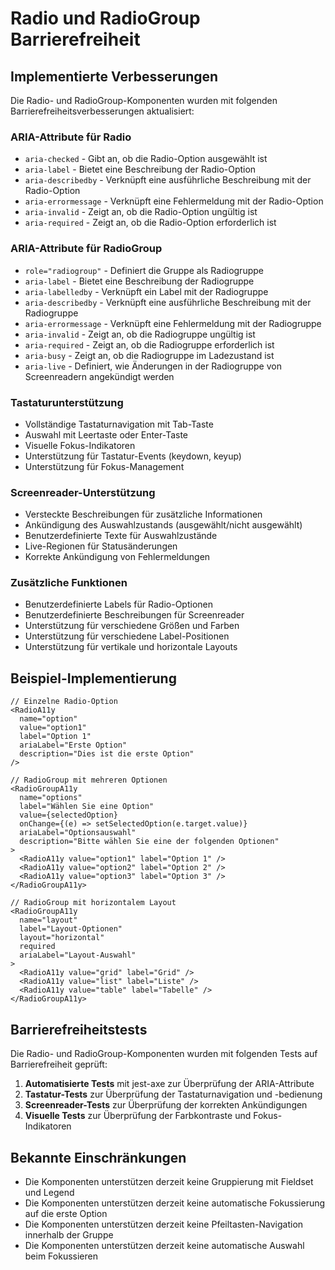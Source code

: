 # Radio und RadioGroup Barrierefreiheit

## Implementierte Verbesserungen

Die Radio- und RadioGroup-Komponenten wurden mit folgenden Barrierefreiheitsverbesserungen aktualisiert:

### ARIA-Attribute für Radio

- `aria-checked` - Gibt an, ob die Radio-Option ausgewählt ist
- `aria-label` - Bietet eine Beschreibung der Radio-Option
- `aria-describedby` - Verknüpft eine ausführliche Beschreibung mit der Radio-Option
- `aria-errormessage` - Verknüpft eine Fehlermeldung mit der Radio-Option
- `aria-invalid` - Zeigt an, ob die Radio-Option ungültig ist
- `aria-required` - Zeigt an, ob die Radio-Option erforderlich ist

### ARIA-Attribute für RadioGroup

- `role="radiogroup"` - Definiert die Gruppe als Radiogruppe
- `aria-label` - Bietet eine Beschreibung der Radiogruppe
- `aria-labelledby` - Verknüpft ein Label mit der Radiogruppe
- `aria-describedby` - Verknüpft eine ausführliche Beschreibung mit der Radiogruppe
- `aria-errormessage` - Verknüpft eine Fehlermeldung mit der Radiogruppe
- `aria-invalid` - Zeigt an, ob die Radiogruppe ungültig ist
- `aria-required` - Zeigt an, ob die Radiogruppe erforderlich ist
- `aria-busy` - Zeigt an, ob die Radiogruppe im Ladezustand ist
- `aria-live` - Definiert, wie Änderungen in der Radiogruppe von Screenreadern angekündigt werden

### Tastaturunterstützung

- Vollständige Tastaturnavigation mit Tab-Taste
- Auswahl mit Leertaste oder Enter-Taste
- Visuelle Fokus-Indikatoren
- Unterstützung für Tastatur-Events (keydown, keyup)
- Unterstützung für Fokus-Management

### Screenreader-Unterstützung

- Versteckte Beschreibungen für zusätzliche Informationen
- Ankündigung des Auswahlzustands (ausgewählt/nicht ausgewählt)
- Benutzerdefinierte Texte für Auswahlzustände
- Live-Regionen für Statusänderungen
- Korrekte Ankündigung von Fehlermeldungen

### Zusätzliche Funktionen

- Benutzerdefinierte Labels für Radio-Optionen
- Benutzerdefinierte Beschreibungen für Screenreader
- Unterstützung für verschiedene Größen und Farben
- Unterstützung für verschiedene Label-Positionen
- Unterstützung für vertikale und horizontale Layouts

## Beispiel-Implementierung

```tsx
// Einzelne Radio-Option
<RadioA11y 
  name="option" 
  value="option1" 
  label="Option 1" 
  ariaLabel="Erste Option"
  description="Dies ist die erste Option"
/>

// RadioGroup mit mehreren Optionen
<RadioGroupA11y 
  name="options" 
  label="Wählen Sie eine Option"
  value={selectedOption}
  onChange={(e) => setSelectedOption(e.target.value)}
  ariaLabel="Optionsauswahl"
  description="Bitte wählen Sie eine der folgenden Optionen"
>
  <RadioA11y value="option1" label="Option 1" />
  <RadioA11y value="option2" label="Option 2" />
  <RadioA11y value="option3" label="Option 3" />
</RadioGroupA11y>

// RadioGroup mit horizontalem Layout
<RadioGroupA11y 
  name="layout" 
  label="Layout-Optionen"
  layout="horizontal"
  required
  ariaLabel="Layout-Auswahl"
>
  <RadioA11y value="grid" label="Grid" />
  <RadioA11y value="list" label="Liste" />
  <RadioA11y value="table" label="Tabelle" />
</RadioGroupA11y>
```

## Barrierefreiheitstests

Die Radio- und RadioGroup-Komponenten wurden mit folgenden Tests auf Barrierefreiheit geprüft:

1. **Automatisierte Tests** mit jest-axe zur Überprüfung der ARIA-Attribute
2. **Tastatur-Tests** zur Überprüfung der Tastaturnavigation und -bedienung
3. **Screenreader-Tests** zur Überprüfung der korrekten Ankündigungen
4. **Visuelle Tests** zur Überprüfung der Farbkontraste und Fokus-Indikatoren

## Bekannte Einschränkungen

- Die Komponenten unterstützen derzeit keine Gruppierung mit Fieldset und Legend
- Die Komponenten unterstützen derzeit keine automatische Fokussierung auf die erste Option
- Die Komponenten unterstützen derzeit keine Pfeiltasten-Navigation innerhalb der Gruppe
- Die Komponenten unterstützen derzeit keine automatische Auswahl beim Fokussieren
